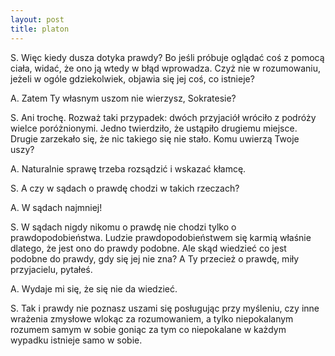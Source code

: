 ```yaml
---
layout: post
title: platon
---
```


S.  Więc kiedy dusza dotyka prawdy? Bo jeśli próbuje oglądać coś z pomocą ciała, widać, że ono ją wtedy w błąd wprowadza.
    Czyż nie w rozumowaniu, jeżeli w ogóle gdziekolwiek, objawia się jej coś, co istnieje?

A.  Zatem Ty własnym uszom nie wierzysz, Sokratesie?

S.  Ani trochę. Rozważ taki przypadek: dwóch przyjaciół wróciło z podróży wielce poróżnionymi. Jedno
    twierdziło, że ustąpiło drugiemu miejsce. Drugie zarzekało się, że nic takiego się nie stało. Komu uwierzą Twoje uszy?

A.  Naturalnie sprawę trzeba rozsądzić i wskazać kłamcę.

S.  A czy w sądach o prawdę chodzi w takich rzeczach?

A.  W sądach najmniej!

S.  W sądach nigdy nikomu o prawdę nie chodzi tylko o prawdopodobieństwa. Ludzie prawdopodobieństwem
    się karmią właśnie dlatego, że jest ono do prawdy podobne. Ale skąd wiedzieć co jest podobne do
    prawdy, gdy się jej nie zna? A Ty przecież o prawdę, miły przyjacielu, pytałeś.

A.  Wydaje mi się, że się nie da wiedzieć.

S.  Tak i prawdy nie poznasz uszami się posługując przy myśleniu, czy inne wrażenia
    zmysłowe wlokąc za rozumowaniem, a tylko niepokalanym rozumem samym w sobie goniąc
    za tym co niepokalane w każdym wypadku istnieje samo w sobie.
